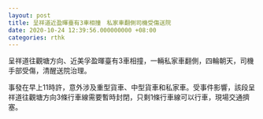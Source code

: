 ```yaml
---
layout: post
title: 呈祥道近盈暉臺有3車相撞　私家車翻側司機受傷送院
date: 2020-10-24 12:39:56.000000000 +08:00
categories: rthk
---
```


呈祥道往觀塘方向、近美孚盈暉臺有3車相撞，一輛私家車翻側，四輪朝天，司機手部受傷，清醒送院治理。

事發在早上11時許，意外涉及重型貨車、中型貨車和私家車。受事件影響，該段呈祥道往觀塘方向3條行車線需要暫時封閉，只剩1條行車線可以行車，現場交通擠塞。
